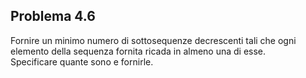 ## Problema 4.6
Fornire un minimo numero di sottosequenze decrescenti tali che ogni elemento della sequenza fornita ricada in almeno una di esse.\
Specificare quante sono e fornirle.